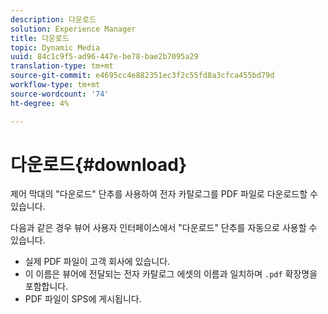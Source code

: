 ```yaml
---
description: 다운로드
solution: Experience Manager
title: 다운로드
topic: Dynamic Media
uuid: 84c1c9f5-ad96-447e-be78-bae2b7095a29
translation-type: tm+mt
source-git-commit: e4695cc4e882351ec3f2c55fd8a3cfca455bd79d
workflow-type: tm+mt
source-wordcount: '74'
ht-degree: 4%

---
```



# 다운로드{#download}

제어 막대의 &quot;다운로드&quot; 단추를 사용하여 전자 카탈로그를 PDF 파일로 다운로드할 수 있습니다.

다음과 같은 경우 뷰어 사용자 인터페이스에서 &quot;다운로드&quot; 단추를 자동으로 사용할 수 있습니다.

* 실제 PDF 파일이 고객 회사에 있습니다.
* 이 이름은 뷰어에 전달되는 전자 카탈로그 에셋의 이름과 일치하며 `.pdf` 확장명을 포함합니다.
* PDF 파일이 SPS에 게시됩니다.

